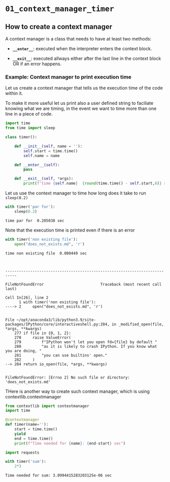 # `01_context_manager_timer`


## How to create a context manager

A context manager is a class that needs to have at least two methods:

- **`__enter__`**: executed when the interpreter enters the context block.


- **`__exit__`**: executed allways either after the last line in the context block OR if an error happens.


### Example: Context manager to print execution time 

Let us create a context manager that tells us the execution time of the code within it.

To make it more useful let us print also a user defined string to faciliate knowing what we are timing, in the event we want to time more than one line in a piece of code. 


```python
import time
from time import sleep

class timer():

    def __init__(self, name = ''):
        self.start = time.time()
        self.name = name

    def __enter__(self):
        pass

    def __exit__(self, *args):
        print(f'time {self.name}  {round(time.time() - self.start,6)} sec')
```

Let us use the context manager to time how long does it take to run `sleep(0.2)`

```python
with timer('par for'):
    sleep(0.2)
```

    time par for  0.205038 sec


Note that the execution time is printed even if there is an error


```python
with timer('non existing file'):
    open("does_not_exists.md", 'r')
```

    time non existing file  0.000449 sec



    ---------------------------------------------------------------------------

    FileNotFoundError                         Traceback (most recent call last)

    Cell In[26], line 2
          1 with timer('non existing file'):
    ----> 2     open("does_not_exists.md", 'r')


    File ~/opt/anaconda3/lib/python3.9/site-packages/IPython/core/interactiveshell.py:284, in _modified_open(file, *args, **kwargs)
        277 if file in {0, 1, 2}:
        278     raise ValueError(
        279         f"IPython won't let you open fd={file} by default "
        280         "as it is likely to crash IPython. If you know what you are doing, "
        281         "you can use builtins' open."
        282     )
    --> 284 return io_open(file, *args, **kwargs)


    FileNotFoundError: [Errno 2] No such file or directory: 'does_not_exists.md'


THere is another way to create such context manager, which is using contextlib.contextmanager


```python
from contextlib import contextmanager
import time

@contextmanager
def timer(name=''):
    start = time.time()
    yield
    end = time.time()
    print(f"Time needed for {name}: {end-start} sec")
```


```python
import requests

with timer('sum'):
    2*3
```

    Time needed for sum: 3.0994415283203125e-06 sec

